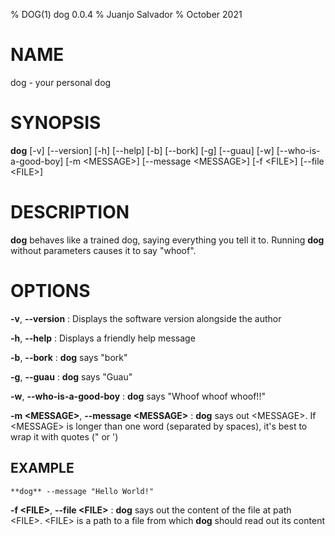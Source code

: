 % DOG(1) dog 0.0.4
% Juanjo Salvador
% October 2021

# NAME
dog - your personal dog

# SYNOPSIS
**dog** [-v] [\--version] [-h] [\--help] [-b] [\--bork] [-g] [\--guau] [-w] [\--who-is-a-good-boy] [-m \<MESSAGE>] [\--message \<MESSAGE>] [-f \<FILE>] [\--file \<FILE>]

# DESCRIPTION
**dog** behaves like a trained dog, saying everything you tell it to. Running **dog**  without parameters causes it to say "whoof".

# OPTIONS
**-v**, **-\-version**
: Displays the software version alongside the author

**-h**, **-\-help**
: Displays a friendly help message

**-b**, **-\-bork**
: **dog** says "bork"

**-g**, **-\-guau**
: **dog** says "Guau"

**-w**, **-\-who-is-a-good-boy**
: **dog** says "Whoof whoof whoof!!"

**-m \<MESSAGE>**, **-\-message \<MESSAGE>**
: **dog** says out \<MESSAGE>. If \<MESSAGE> is longer than one word (separated by spaces), it's best to wrap it with quotes (" or ')

## EXAMPLE
    **dog** --message "Hello World!"


**-f \<FILE>**, **-\-file \<FILE>**
: **dog** says out the content of the file at path \<FILE>. \<FILE> is a path to a file from which **dog** should read out its content

